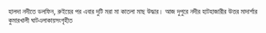 হালদা নদীতে ডলফিন, রুইয়ের পর এবার দুটি মরা মা কাতলা মাছ উদ্ধার। আজ দুপুরে নদীর হাটহাজারীর উত্তর মাদার্শার কুমারখালী ঘাটএলাকায়<span class="custom-gallery-image _3bj2K SZnJd">সংগৃহীত</span>
